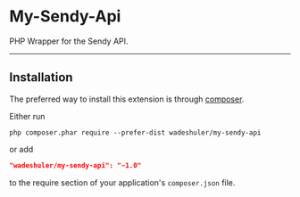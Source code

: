 # My-Sendy-Api
PHP Wrapper for the Sendy API.

---

## Installation

The preferred way to install this extension is through [composer](http://getcomposer.org/download/).

Either run

```
php composer.phar require --prefer-dist wadeshuler/my-sendy-api
```

or add

```json
"wadeshuler/my-sendy-api": "~1.0"
```

to the require section of your application's `composer.json` file.
